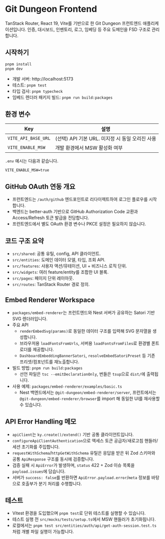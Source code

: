 # Git Dungeon Frontend

TanStack Router, React 19, Vite를 기반으로 한 Git Dungeon 프런트엔드 애플리케이션입니다. 인증, 대시보드, 인벤토리, 로그, 임베딩 등 주요 도메인을 FSD 구조로 관리합니다.

## 시작하기

```bash
pnpm install
pnpm dev
```

- 개발 서버: http://localhost:5173
- 테스트: `pnpm test`
- 타입 검사: `pnpm typecheck`
- 임베드 렌더러 패키지 빌드: `pnpm run build:packages`

## 환경 변수

| Key                 | 설명                                            |
| ------------------- | ----------------------------------------------- |
| `VITE_API_BASE_URL` | (선택) API 기본 URL. 미지정 시 동일 오리진 사용 |
| `VITE_ENABLE_MSW`   | 개발 환경에서 MSW 활성화 여부                   |

`.env` 예시는 다음과 같습니다.

```env
VITE_ENABLE_MSW=true
```

## GitHub OAuth 연동 개요

- 프런트엔드는 `/auth/github` 엔드포인트로 리다이렉트하여 로그인 플로우를 시작합니다.
- 백엔드는 better-auth 기반으로 GitHub Authorization Code 교환과 Access/Refresh 토큰 발급을 전담합니다.
- 프런트엔드에서 별도 OAuth 환경 변수나 PKCE 설정은 필요하지 않습니다.

## 코드 구조 요약

- `src/shared`: 공통 유틸, config, API 클라이언트.
- `src/entities`: 도메인 데이터 모델, 타입, 조회 API.
- `src/features`: 사용자 액션/뮤테이션, UI + 비즈니스 로직 단위.
- `src/widgets`: 여러 feature/entity를 조합한 UI 블록.
- `src/pages`: 페이지 단위 레이아웃.
- `src/routes`: TanStack Router 경로 정의.

## Embed Renderer Workspace

- `packages/embed-renderer`는 프런트엔드와 Nest 서버가 공유하는 Satori 기반 SVG 렌더러입니다.
- 주요 API
  - `renderEmbedSvg(params)`로 동일한 데이터 구조를 입력해 SVG 문자열을 생성합니다.
  - 브라우저용 `loadFontsFromUrls`, 서버용 `loadFontsFromFiles`로 환경별 폰트 로더를 제공합니다.
  - `DashboardEmbeddingBannerSatori`, `resolveEmbedSatoriPreset` 등 기존 프리셋/컴포넌트를 재노출합니다.
- 빌드 방법: `pnpm run build:packages`
  - 선언 파일은 `tsc --emitDeclarationOnly`, 번들은 `tsup`으로 `dist/`에 출력됩니다.
- 사용 예제: `packages/embed-renderer/examples/basic.ts`
  - Nest 백엔드에서는 `@git-dungeon/embed-renderer/server`, 프런트에서는 `@git-dungeon/embed-renderer/browser`를 import 해 동일한 UI를 재사용할 수 있습니다.

## API Error Handling 메모

- `apiClient`는 `ky.create()/extend()` 기반 공통 클라이언트입니다.
- `configureApiClientAuthentication`으로 액세스 토큰 공급자/새로고침 핸들러/세션 초기화를 주입합니다.
- `requestWithSchema`/`httpGetWithSchema` 유틸은 응답을 받은 뒤 Zod 스키마와 공통 `ApiResponse` 구조를 동시에 검증합니다.
- 검증 실패 시 `ApiError`가 발생하며, `status` 422 + Zod 이슈 목록을 `payload.issues`에 담습니다.
- 서버가 `success: false`를 반환하면 `ApiError.payload.error`/`meta` 정보를 바탕으로 호출부가 분기 처리를 수행합니다.

## 테스트

- Vitest 환경을 도입했으며 `pnpm test`로 단위 테스트를 실행할 수 있습니다.
- 테스트 실행 전 `src/mocks/tests/setup.ts`에서 MSW 핸들러가 초기화됩니다.
- 로컬에서는 `pnpm test src/entities/auth/api/get-auth-session.test.ts`처럼 개별 파일 실행이 가능합니다.

